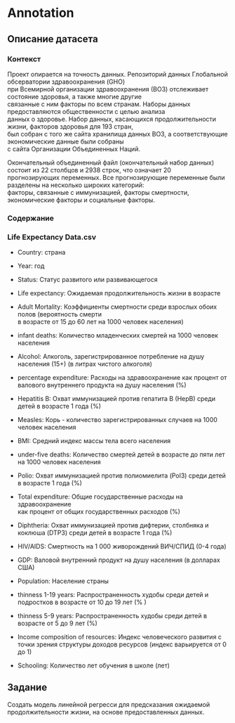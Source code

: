 # Annotation

## Описание датасета

### Контекст

Проект опирается на точность данных. Репозиторий данных Глобальной обсерватории здравоохранения (GHO)  
при Всемирной организации здравоохранения (ВОЗ) отслеживает состояние здоровья, а также многие другие   
связанные с ним факторы по всем странам. Наборы данных предоставляются общественности с целью анализа   
данных о здоровье. Набор данных, касающихся продолжительности жизни, факторов здоровья для 193 стран,   
был собран с того же сайта хранилища данных ВОЗ, а соответствующие экономические данные были собраны   
с сайта Организации Объединенных Наций. 

Окончательный объединенный файл (окончательный набор данных) состоит из 22 столбцов и 2938 строк, что означает 20  
прогнозирующих переменных. Все прогнозирующие переменные были разделены на несколько широких категорий:   
факторы, связанные с иммунизацией, факторы смертности, экономические факторы и социальные факторы.

### Содержание

### Life Expectancy Data.csv

- Country: страна

- Year: год

- Status: Статус развитого или развивающегося

- Life expectancy: Ожидаемая продолжительность жизни в возрасте

- Adult Mortality: Коэффициенты смертности среди взрослых обоих полов (вероятность смерти   
в возрасте от 15 до 60 лет на 1000 человек населения)

- infant deaths: Количество младенческих смертей на 1000 человек населения

- Alcohol: Алкоголь, зарегистрированное потребление на душу населения (15+) (в литрах чистого алкоголя)

- percentage expenditure: Расходы на здравоохранение как процент от валового внутреннего продукта на душу населения (%)

- Hepatitis B: Охват иммунизацией против гепатита B (HepB) среди детей в возрасте 1 года (%)

- Measles: Корь - количество зарегистрированных случаев на 1000 человек населения

- BMI: Средний индекс массы тела всего населения

- under-five deaths: Количество смертей детей в возрасте до пяти лет на 1000 человек населения

- Polio:  Охват иммунизацией против полиомиелита (Pol3) среди детей в возрасте 1 года (%)

- Total expenditure: Общие государственные расходы на здравоохранение  
как процент от общих государственных расходов (%)

- Diphtheria: Охват иммунизацией против дифтерии, столбняка и  
коклюша (DTP3) среди детей в возрасте 1 года (%)

- HIV/AIDS: Смертность на 1 000 живорождений ВИЧ/СПИД (0-4 года)

- GDP: Валовой внутренний продукт на душу населения (в долларах США)

- Population: Население страны

- thinness 1-19 years: Распространенность худобы среди детей и подростков в возрасте от 10 до 19 лет (% )

- thinness 5-9 years: Распространенность худобы среди детей в возрасте от 5 до 9 лет (%)

- Income composition of resources: Индекс человеческого развития с точки зрения структуры доходов ресурсов (индекс варьируется от 0 до 1)

- Schooling: Количество лет обучения в школе (лет)

## Задание

Создать модель линейной регресси для предсказания ожидаемой продолжительности жизни, 
на основе предоставленных данных.
